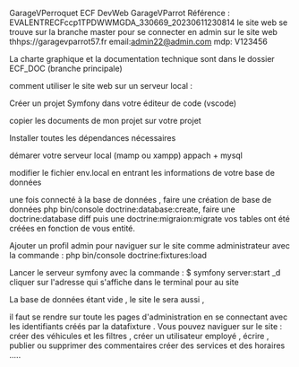 GarageVPerroquet
ECF DevWeb GarageVParrot Référence : EVALENTRECFccp1TPDWWMGDA_330669_20230611230814 le site web se trouve sur la branche master
pour se connecter en admin sur le site web thhps://garagevparrot57.fr      email:admin22@admin.com  mdp: V123456

La charte graphique et la documentation technique sont dans le dossier ECF_DOC (branche principale)

comment utiliser le site web sur un serveur local :

Créer un projet Symfony dans votre éditeur de code (vscode)

copier les documents de mon projet sur votre projet

Installer toutes les dépendances nécessaires

démarer votre serveur local (mamp ou xampp) appach + mysql

modifier le fichier env.local en entrant les informations de votre base de données

une fois connecté à la base de données , faire une création de base de données php bin/console doctrine:database:create, faire une doctrine:database diff puis une doctrine:migraion:migrate vos tables ont été créées en fonction de vous entité.

Ajouter un profil admin pour naviguer sur le site comme administrateur avec la commande : php bin/console doctrine:fixtures:load

Lancer le serveur symfony avec la commande : $ symfony server:start _d cliquer sur l'adresse qui s'affiche dans le terminal pour au site

La base de données étant vide , le site le sera aussi ,

il faut se rendre sur toute les pages d'administration en se connectant avec les identifiants créés par la datafixture . Vous pouvez naviguer sur le site : créer des véhicules et les filtres , créer un utilisateur employé , écrire , publier ou supprimer des commentaires créer des services et des horaires .....
